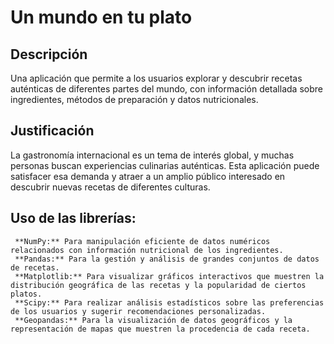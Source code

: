 # Un mundo en tu plato

## Descripción
Una aplicación que permite a los usuarios explorar y descubrir recetas auténticas de diferentes partes del mundo, con información detallada sobre ingredientes, métodos de preparación y datos nutricionales.

## Justificación 
La gastronomía internacional es un tema de interés global, y muchas personas buscan experiencias culinarias auténticas. Esta aplicación puede satisfacer esa demanda y atraer a un amplio público interesado en descubrir nuevas recetas de diferentes culturas.

## Uso de las librerías:
     **NumPy:** Para manipulación eficiente de datos numéricos relacionados con información nutricional de los ingredientes.
     **Pandas:** Para la gestión y análisis de grandes conjuntos de datos de recetas.
     **Matplotlib:** Para visualizar gráficos interactivos que muestren la distribución geográfica de las recetas y la popularidad de ciertos platos.
     **Scipy:** Para realizar análisis estadísticos sobre las preferencias de los usuarios y sugerir recomendaciones personalizadas.
     **Geopandas:** Para la visualización de datos geográficos y la representación de mapas que muestren la procedencia de cada receta.
